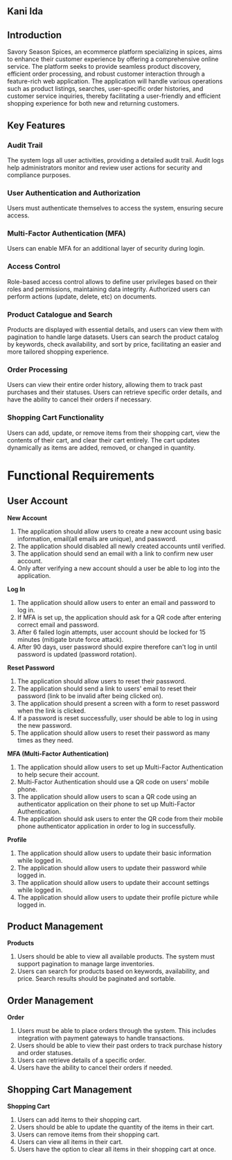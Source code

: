 ## Kani Ida

## Introduction
Savory Season Spices, an ecommerce platform specializing in spices, aims to enhance their customer experience by offering a comprehensive online service. The platform seeks to provide seamless product discovery, efficient order processing, and robust customer
interaction through a feature-rich web application. The application will handle various operations such as product listings, searches, user-specific order histories, and customer service inquiries, thereby facilitating a user-friendly and efficient shopping 
experience for both new and returning customers.

## Key Features

### Audit Trail
The system logs all user activities, providing a detailed audit trail.
Audit logs help administrators monitor and review user actions for security and compliance purposes.

### User Authentication and Authorization
Users must authenticate themselves to access the system, ensuring secure access.

### Multi-Factor Authentication (MFA)
Users can enable MFA for an additional layer of security during login.

### Access Control
Role-based access control allows to define user privileges based on their roles and permissions, maintaining data integrity.
Authorized users can perform actions (update, delete, etc) on documents.

### Product Catalogue and Search
Products are displayed with essential details, and users can view them with pagination to handle large datasets.
Users can search the product catalog by keywords, check availability, and sort by price, facilitating an easier and more tailored shopping experience.

### Order Processing
Users can view their entire order history, allowing them to track past purchases and their statuses.
Users can retrieve specific order details, and have the ability to cancel their orders if necessary.

### Shopping Cart Functionality
Users can add, update, or remove items from their shopping cart, view the contents of their cart, and clear their cart entirely.
The cart updates dynamically as items are added, removed, or changed in quantity.

# Functional Requirements

## User Account

**New Account**
1. The application should allow users to create a new account using basic information, email(all emails are unique), and password.
2. The application should disabled all newly created accounts until verified.
3. The application should send an email with a link to confirm new user account.
4. Only after verifying a new account should a user be able to log into the application.

**Log In**
1. The application should allow users to enter an email and password to log in.
2. If MFA is set up, the application should ask for a QR code after entering correct email and password.
3. After 6 failed login attempts, user account should be locked for 15 minutes (mitigate brute force attack).
4. After 90 days, user password should expire therefore can't log in until password is updated (password rotation).

**Reset Password**
1. The application should allow users to reset their password.
2. The application should send a link to users' email to reset their password (link to be invalid after being clicked on).
3. The application should present a screen with a form to reset password when the link is clicked.
4. If a password is reset successfully, user should be able to log in using the new password.
5. The application should allow users to reset their password as many times as they need.

**MFA (Multi-Factor Authentication)**  
1. The application should allow users to set up Multi-Factor Authentication to help secure their account.
2. Multi-Factor Authentication should use a QR code on users' mobile phone.
3. The application should allow users to scan a QR code using an authenticator application on their phone to set up Multi-Factor Authentication.
4. The application should ask users to enter the QR code from their mobile phone authenticator application in order to log in successfully.

**Profile**
1. The application should allow users to update their basic information while logged in.
2. The application should allow users to update their password while logged in.
3. The application should allow users to update their account settings while logged in.
4. The application should allow users to update their profile picture while logged in.

## Product Management

**Products**
1. Users should be able to view all available products. The system must support pagination to manage large inventories.
2. Users can search for products based on keywords, availability, and price. Search results should be paginated and sortable.

## Order Management

**Order**
1. Users must be able to place orders through the system. This includes integration with payment gateways to handle transactions.
2. Users should be able to view their past orders to track purchase history and order statuses.
3. Users can retrieve details of a specific order.
4. Users have the ability to cancel their orders if needed.

## Shopping Cart Management

**Shopping Cart**
1. Users can add items to their shopping cart.
2. Users should be able to update the quantity of the items in their cart.
3. Users can remove items from their shopping cart.
4. Users can view all items in their cart.
5. Users have the option to clear all items in their shopping cart at once.
